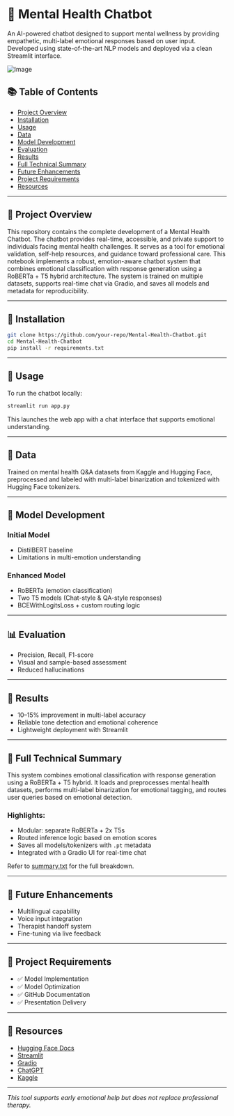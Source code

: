 
# 🧠 Mental Health Chatbot

An AI-powered chatbot designed to support mental wellness by providing empathetic, multi-label emotional responses based on user input. Developed using state-of-the-art NLP models and deployed via a clean Streamlit interface.

![Image](https://github.com/user-attachments/assets/e6db438c-eded-42ff-a893-3dece893564e)


## 📚 Table of Contents
- [Project Overview](#-project-overview)
- [Installation](#-installation)
- [Usage](#-usage)
- [Data](#-data)
- [Model Development](#-model-development)
- [Evaluation](#-evaluation)
- [Results](#-results)
- [Full Technical Summary](#-full-technical-summary)
- [Future Enhancements](#-future-enhancements)
- [Project Requirements](#-project-requirements)
- [Resources](#-resources)

---

## 🧠 Project Overview

This repository contains the complete development of a Mental Health Chatbot. The chatbot provides real-time, accessible, and private support to individuals facing mental health challenges. It serves as a tool for emotional validation, self-help resources, and guidance toward professional care.
This notebook implements a robust, emotion-aware chatbot system that combines emotional classification with response generation using a RoBERTa + T5 hybrid architecture. The system is trained on multiple datasets, supports real-time chat via Gradio, and saves all models and metadata for reproducibility.

---

## 🔧 Installation

```bash
git clone https://github.com/your-repo/Mental-Health-Chatbot.git
cd Mental-Health-Chatbot
pip install -r requirements.txt
```

---

## 🚀 Usage

To run the chatbot locally:
```bash
streamlit run app.py
```

This launches the web app with a chat interface that supports emotional understanding.

---

## 📂 Data

Trained on mental health Q&A datasets from Kaggle and Hugging Face, preprocessed and labeled with multi-label binarization and tokenized with Hugging Face tokenizers.

---

## 🤖 Model Development

### Initial Model
- DistilBERT baseline
- Limitations in multi-emotion understanding

### Enhanced Model
- RoBERTa (emotion classification)
- Two T5 models (Chat-style & QA-style responses)
- BCEWithLogitsLoss + custom routing logic

---

## 📊 Evaluation

- Precision, Recall, F1-score
- Visual and sample-based assessment
- Reduced hallucinations

---

## 🧪 Results

- 10–15% improvement in multi-label accuracy
- Reliable tone detection and emotional coherence
- Lightweight deployment with Streamlit

---

## 📘 Full Technical Summary

This system combines emotional classification with response generation using a RoBERTa + T5 hybrid. It loads and preprocesses mental health datasets, performs multi-label binarization for emotional tagging, and routes user queries based on emotional detection.

### Highlights:
- Modular: separate RoBERTa + 2x T5s
- Routed inference logic based on emotion scores
- Saves all models/tokenizers with `.pt` metadata
- Integrated with a Gradio UI for real-time chat

Refer to [summary.txt](summary.txt) for the full breakdown.

---

## 🚀 Future Enhancements

- Multilingual capability
- Voice input integration
- Therapist handoff system
- Fine-tuning via live feedback

---

## 📌 Project Requirements

- ✅ Model Implementation
- ✅ Model Optimization
- ✅ GitHub Documentation
- ✅ Presentation Delivery

---

## 📎 Resources

- [Hugging Face Docs](https://huggingface.co)
- [Streamlit](https://docs.streamlit.io)
- [Gradio](https://www.gradio.app)
- [ChatGPT](https://www.chatgpt.com)
- [Kaggle](https://www.Kaggle.com)

---

_This tool supports early emotional help but does not replace professional therapy._
